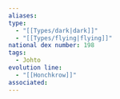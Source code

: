 ```yaml
---
aliases: 
type:
  - "[[Types/dark|dark]]"
  - "[[Types/flying|flying]]"
national dex number: 198
tags:
  - Johto
evolution line:
  - "[[Honchkrow]]"
associated:
---
```

